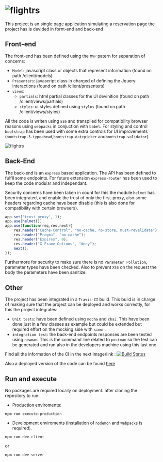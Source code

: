 # ![flightrs](https://cloud.githubusercontent.com/assets/3071208/17800759/1cdc1428-65e6-11e6-9d6c-c0a93f9a8b6a.png)

This project is an single page application simulating a reservation page the project has is devided in fornt-end and back-end

## Front-end
The front-end has been defined using the ```MVP``` patern for separation of concerns:
- ```Model```: javascript class or objects that represent information (found on path /client/models)
- ```Presenters```: javascript class in charged of defining the Jquery interactions (found on path /client/presenters)
- ```views```: 
    - ```partials```:  html partial classes for the UI devinition (found on path /client/views/partials)
    - ```styles```: ui styles defined using ```stylus``` (found on path /client/views/styles)

All the code is writen using ```ES6``` and transpiled for compatibility browser reasons using ```webpacks``` in conjuction with  ```babel```. For styling and control ```bootstrap``` has been used with some extra controls for UI improvements (```bootstrap-3-typeahead```,```bootstrap-datepicker``` and```bootstrap-validator```).

![flightrs](https://cloud.githubusercontent.com/assets/3071208/17628214/a02b22a6-60b4-11e6-93f3-1eb239b92917.png)

## Back-End
The back-end is an ```express``` based application. The API has been defined to fulfil some endpoints. For future extension ```express-router``` has been used to keep the code modular and independant.

Security concerns have been taken in count for this the module ```helmet``` has been integrated, and enable the trust of only the first-proxy, also some headers regarding cache have been disable (this is also done for compatibility with certain browsers).
```js
app.set('trust proxy', 1);  
app.use(helmet());
app.use(function(req,res,next){
    res.header("Cache-Control", "no-cache, no-store, must-revalidate");
    res.header("Pragma", "no-cache");
    res.header("Expires", 0);
    res.header("X-Frame-Options", "deny");
    next();
});
```
Furthermore for security to make sure there is no ```Parameter Pollution```, parameter types have been checked. Also to prevent ```XSS``` on the request the body the parameters have been sanitize.

## Other

The project has been integrated in a ```Travis-CI``` build. This build is in charge of making sure that the project can be deployed and works correctly, for this the project integrates:
- ```Unit tests```: have been defined using ```mocha``` and ```chai```. This have been done just in a few classes as example but could be extended but required effort on the mocking side with ```sinon```.
- ```integration test```: the back-end endpoints responses are been tested using ```newman```. This is the command line related to ```postman``` so the test can be generated and run also in the developers machine using this last one.

Find all the information of the CI in the next image/link : [![Build Status](https://travis-ci.org/kanekotic/flightRS.svg?branch=develop)](https://travis-ci.org/kanekotic/flightRS)

Also a deployed version of the code can be found [here](http://104.236.246.180/)

## Run and execute

No packages are required locally on deployment. after cloning the repository to run:
- Production enviroments:
```
npm run execute-production

```
- Development enviroments (installation of ```nodemon``` and ```Webpacks``` is required).
```
npm run dev-client
```
or
```
npm run dev-server
```
